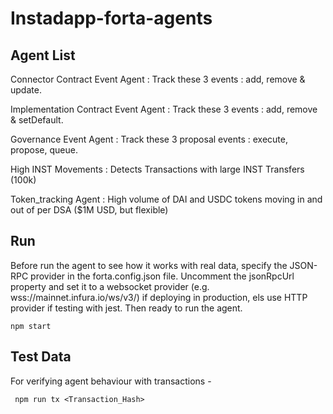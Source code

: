 # Instadapp-forta-agents

## Agent List

Connector Contract Event Agent : Track these 3 events : add, remove & update.

Implementation Contract Event Agent : Track these 3 events : add, remove & setDefault.

Governance Event Agent : Track these 3 proposal events : execute, propose, queue.

High INST Movements : Detects Transactions with large INST Transfers (100k)

Token_tracking Agent : High volume of DAI and USDC tokens moving in and out of per DSA ($1M USD, but flexible)


## Run

Before run the agent to see how it works with real data, specify the JSON-RPC provider in the forta.config.json file. Uncomment the jsonRpcUrl property and set it to a websocket provider (e.g. wss://mainnet.infura.io/ws/v3/) if deploying in production, els use HTTP provider if testing with jest. Then ready to run the agent.

```
npm start
```

## Test Data

For verifying agent behaviour with transactions - 
```
 npm run tx <Transaction_Hash>
```